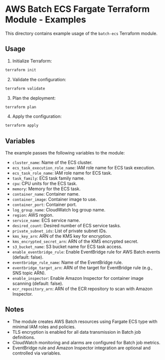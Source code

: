 # AWS Batch ECS Fargate Terraform Module - Examples

This directory contains example usage of the `batch-ecs` Terraform module.

## Usage

1. Initialize Terraform:

```bash
terraform init
```

2. Validate the configuration:

```bash
terraform validate
```

3. Plan the deployment:

```bash
terraform plan
```

4. Apply the configuration:

```bash
terraform apply
```

## Variables

The example passes the following variables to the module:

- `cluster_name`: Name of the ECS cluster.
- `ecs_task_execution_role_name`: IAM role name for ECS task execution.
- `ecs_task_role_name`: IAM role name for ECS task.
- `task_family`: ECS task family name.
- `cpu`: CPU units for the ECS task.
- `memory`: Memory for the ECS task.
- `container_name`: Container name.
- `container_image`: Container image to use.
- `container_port`: Container port.
- `log_group_name`: CloudWatch log group name.
- `region`: AWS region.
- `service_name`: ECS service name.
- `desired_count`: Desired number of ECS service tasks.
- `private_subnet_ids`: List of private subnet IDs.
- `kms_key_arn`: ARN of the KMS key for encryption.
- `kms_encrypted_secret_arn`: ARN of the KMS encrypted secret.
- `s3_bucket_name`: S3 bucket name for ECS task access.
- `enable_eventbridge_rule`: Enable EventBridge rule for AWS Batch events (default: false).
- `eventbridge_rule_name`: Name of the EventBridge rule.
- `eventbridge_target_arn`: ARN of the target for EventBridge rule (e.g., SNS topic ARN).
- `enable_inspector`: Enable Amazon Inspector for container image scanning (default: false).
- `ecr_repository_arn`: ARN of the ECR repository to scan with Amazon Inspector.

## Notes

- The module creates AWS Batch resources using Fargate ECS type with minimal IAM roles and policies.
- TLS encryption is enabled for all data transmission in Batch job definitions.
- CloudWatch monitoring and alarms are configured for Batch job metrics.
- EventBridge rule and Amazon Inspector integration are optional and controlled via variables.




